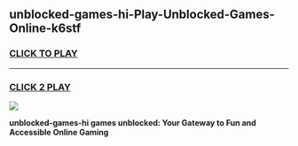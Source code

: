 
## unblocked-games-hi-Play-Unblocked-Games-Online-k6stf
<h3>
<a href="https://premium76.site?title=unblocked-games-hi&ref=25A">CLICK TO PLAY</a></h3>
<hr>

<h3>
<a href="https://premium76.site?title=unblocked-games-hi&ref=25A">CLICK 2 PLAY</a>
  
</h3>

<a href="https://premium76.site?title=unblocked-games-hi&ref=25A"><img src="https://clearcache.store/games.png"></a>


**unblocked-games-hi games unblocked: Your Gateway to Fun and Accessible Online Gaming**
